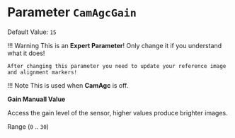 # Parameter `CamAgcGain`
Default Value: `15`

!!! Warning
    This is an **Expert Parameter**! Only change it if you understand what it does!

	After changing this parameter you need to update your reference image and alignment markers!

!!! Note
    This is used when **CamAgc** is off.

**Gain Manuall Value**

Access the gain level of the sensor, higher values produce brighter images.

Range (`0` .. `30`)
